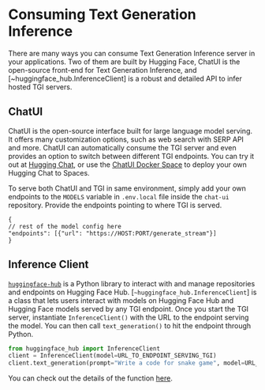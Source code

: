 # Consuming Text Generation Inference

There are many ways you can consume Text Generation Inference server in your applications. Two of them are built by Hugging Face, ChatUI is the open-source front-end for Text Generation Inference, and [~huggingface_hub.InferenceClient] is a robust and detailed API to infer hosted TGI servers.

## ChatUI

ChatUI is the open-source interface built for large language model serving. It offers many customization options, such as web search with SERP API and more. ChatUI can automatically consume the TGI server and even provides an option to switch between different TGI endpoints. You can try it out at [Hugging Chat](https://huggingface.co/chat/), or use the [ChatUI Docker Space](https://huggingface.co/new-space?template=huggingchat/chat-ui-template) to deploy your own Hugging Chat to Spaces.

To serve both ChatUI and TGI in same environment, simply add your own endpoints to the `MODELS` variable in `.env.local` file inside the `chat-ui` repository. Provide the endpoints pointing to where TGI is served.

```
{
// rest of the model config here
"endpoints": [{"url": "https://HOST:PORT/generate_stream"}]
}
```

## Inference Client

[`huggingface-hub`](https://huggingface.co/docs/huggingface_hub/main/en/index) is a Python library to interact with and manage repositories and endpoints on Hugging Face Hub. [`~huggingface_hub.InferenceClient`] is a class that lets users interact with models on Hugging Face Hub and Hugging Face models served by any TGI endpoint. Once you start the TGI server, instantiate `InferenceClient()` with the URL to the endpoint serving the model. You can then call `text_generation()` to hit the endpoint through Python. 

```python
from huggingface_hub import InferenceClient
client = InferenceClient(model=URL_TO_ENDPOINT_SERVING_TGI)
client.text_generation(prompt="Write a code for snake game", model=URL_TO_ENDPOINT_SERVING_TGI)
```

You can check out the details of the function [here](https://huggingface.co/docs/huggingface_hub/main/en/package_reference/inference_client#huggingface_hub.InferenceClient.text_generation).

